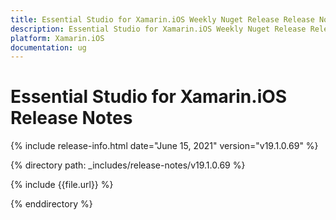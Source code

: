 ```yaml
---
title: Essential Studio for Xamarin.iOS Weekly Nuget Release Release Notes  
description: Essential Studio for Xamarin.iOS Weekly Nuget Release Release Notes  
platform: Xamarin.iOS
documentation: ug
---
```


# Essential Studio for Xamarin.iOS  Release Notes  

{% include release-info.html date="June 15, 2021"  version="v19.1.0.69" %} 


{% directory path: _includes/release-notes/v19.1.0.69
 %}

{% include {{file.url}} %}

{% enddirectory %}
